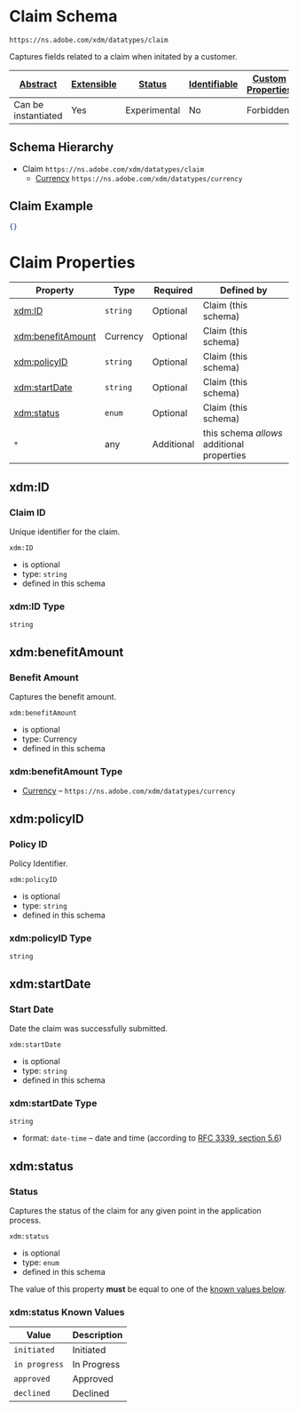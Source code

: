 
# Claim Schema

```
https://ns.adobe.com/xdm/datatypes/claim
```

Captures fields related to a claim when initated by a customer.

| [Abstract](../../../abstract.md) | [Extensible](../../../extensions.md) | [Status](../../../status.md) | [Identifiable](../../../id.md) | [Custom Properties](../../../extensions.md) | [Additional Properties](../../../extensions.md) | Defined In |
|----------------------------------|--------------------------------------|------------------------------|--------------------------------|---------------------------------------------|-------------------------------------------------|------------|
| Can be instantiated | Yes | Experimental | No | Forbidden | Permitted | [datatypes/industry-verticals/claim.schema.json](datatypes/industry-verticals/claim.schema.json) |
## Schema Hierarchy

* Claim `https://ns.adobe.com/xdm/datatypes/claim`
  * [Currency](../currency.schema.md) `https://ns.adobe.com/xdm/datatypes/currency`


## Claim Example
```json
{}
```

# Claim Properties

| Property | Type | Required | Defined by |
|----------|------|----------|------------|
| [xdm:ID](#xdmid) | `string` | Optional | Claim (this schema) |
| [xdm:benefitAmount](#xdmbenefitamount) | Currency | Optional | Claim (this schema) |
| [xdm:policyID](#xdmpolicyid) | `string` | Optional | Claim (this schema) |
| [xdm:startDate](#xdmstartdate) | `string` | Optional | Claim (this schema) |
| [xdm:status](#xdmstatus) | `enum` | Optional | Claim (this schema) |
| `*` | any | Additional | this schema *allows* additional properties |

## xdm:ID
### Claim ID

Unique identifier for the claim.

`xdm:ID`
* is optional
* type: `string`
* defined in this schema

### xdm:ID Type


`string`






## xdm:benefitAmount
### Benefit Amount

Captures the benefit amount.

`xdm:benefitAmount`
* is optional
* type: Currency
* defined in this schema

### xdm:benefitAmount Type


* [Currency](../currency.schema.md) – `https://ns.adobe.com/xdm/datatypes/currency`





## xdm:policyID
### Policy ID

Policy Identifier.

`xdm:policyID`
* is optional
* type: `string`
* defined in this schema

### xdm:policyID Type


`string`






## xdm:startDate
### Start Date

Date the claim was successfully submitted.

`xdm:startDate`
* is optional
* type: `string`
* defined in this schema

### xdm:startDate Type


`string`
* format: `date-time` – date and time (according to [RFC 3339, section 5.6](http://tools.ietf.org/html/rfc3339))






## xdm:status
### Status

Captures the status of the claim for any given point in the application process.

`xdm:status`
* is optional
* type: `enum`
* defined in this schema

The value of this property **must** be equal to one of the [known values below](#xdmstatus-known-values).

### xdm:status Known Values
| Value | Description |
|-------|-------------|
| `initiated` | Initiated |
| `in progress` | In Progress |
| `approved` | Approved |
| `declined` | Declined |



